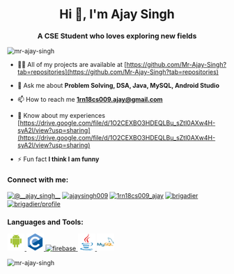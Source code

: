 <h1 align="center">Hi 👋, I'm Ajay Singh</h1>
<h3 align="center">A CSE Student who loves exploring new fields</h3>

<p align="left"> <img src="https://komarev.com/ghpvc/?username=mr-ajay-singh&label=Profile%20views&color=0e75b6&style=flat" alt="mr-ajay-singh" /> </p>

- 👨‍💻 All of my projects are available at [https://github.com/Mr-Ajay-Singh?tab=repositories](https://github.com/Mr-Ajay-Singh?tab=repositories)

- 💬 Ask me about **Problem Solving, DSA, Java, MySQL, Android Studio**

- 📫 How to reach me **1rn18cs009.ajay@gmail.com**

- 📄 Know about my experiences [https://drive.google.com/file/d/1O2CEXBO3HDEQLBu_sZtl0AXw4H-syA2l/view?usp=sharing](https://drive.google.com/file/d/1O2CEXBO3HDEQLBu_sZtl0AXw4H-syA2l/view?usp=sharing)

- ⚡ Fun fact **I think I am funny**

<h3 align="left">Connect with me:</h3>
<p align="left">
<a href="https://twitter.com/@__ajay_singh__" target="blank"><img align="center" src="https://raw.githubusercontent.com/rahuldkjain/github-profile-readme-generator/master/src/images/icons/Social/twitter.svg" alt="@__ajay_singh__" height="30" width="40" /></a>
<a href="https://linkedin.com/in/ajaysingh009" target="blank"><img align="center" src="https://raw.githubusercontent.com/rahuldkjain/github-profile-readme-generator/master/src/images/icons/Social/linked-in-alt.svg" alt="ajaysingh009" height="30" width="40" /></a>
<a href="https://www.hackerrank.com/1rn18cs009_ajay" target="blank"><img align="center" src="https://raw.githubusercontent.com/rahuldkjain/github-profile-readme-generator/master/src/images/icons/Social/hackerrank.svg" alt="1rn18cs009_ajay" height="30" width="40" /></a>
<a href="https://www.leetcode.com/brigadier" target="blank"><img align="center" src="https://raw.githubusercontent.com/rahuldkjain/github-profile-readme-generator/master/src/images/icons/Social/leet-code.svg" alt="brigadier" height="30" width="40" /></a>
<a href="https://auth.geeksforgeeks.org/user/brigadier/profile" target="blank"><img align="center" src="https://raw.githubusercontent.com/rahuldkjain/github-profile-readme-generator/master/src/images/icons/Social/geeks-for-geeks.svg" alt="brigadier/profile" height="30" width="40" /></a>
</p>

<h3 align="left">Languages and Tools:</h3>
<p align="left"> <a href="https://developer.android.com" target="_blank"> <img src="https://raw.githubusercontent.com/devicons/devicon/master/icons/android/android-original-wordmark.svg" alt="android" width="40" height="40"/> </a> <a href="https://www.cprogramming.com/" target="_blank"> <img src="https://raw.githubusercontent.com/devicons/devicon/master/icons/c/c-original.svg" alt="c" width="40" height="40"/> </a> <a href="https://firebase.google.com/" target="_blank"> <img src="https://www.vectorlogo.zone/logos/firebase/firebase-icon.svg" alt="firebase" width="40" height="40"/> </a> <a href="https://www.java.com" target="_blank"> <img src="https://raw.githubusercontent.com/devicons/devicon/master/icons/java/java-original.svg" alt="java" width="40" height="40"/> </a> <a href="https://www.mysql.com/" target="_blank"> <img src="https://raw.githubusercontent.com/devicons/devicon/master/icons/mysql/mysql-original-wordmark.svg" alt="mysql" width="40" height="40"/> </a> </p>

<p><img align="center" src="https://github-readme-stats.vercel.app/api/top-langs?username=mr-ajay-singh&show_icons=true&locale=en&layout=compact" alt="mr-ajay-singh" /></p>
